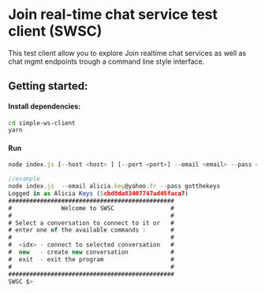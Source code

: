 # Join real-time chat service test client (SWSC)

This test client allow you to explore Join realtime chat services as well as chat mgmt endpoints trough a command line style interface.

## Getting started:

#### Install dependencies:

```bash
cd simple-ws-client
yarn
```

#### Run

```javascript
node index.js [--host <host> ] [--port <port>] --email <email> --pass <password>

//example
node index.js  --email alicia.key@yahoo.fr --pass gotthekeys
Logged in as Alicia Keys (5cbd8da83407747ad45faca7)
###############################################
#              Welcome to SWSC                #
#                                             #
# Select a conversation to connect to it or   #
# enter one of the available commands :       #
#                                             #
#  <idx> - connect to selected conversation   #                                        #
#  new   - create new conversation            #
#  exit  - exit the program                   #
#                                             #
###############################################
SWSC $>
```
